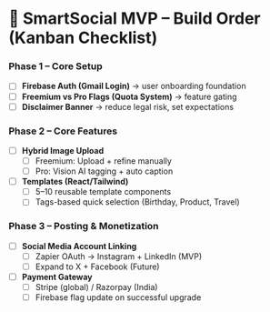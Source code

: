 # 🚀 SmartSocial MVP – Build Order (Kanban Checklist)

### Phase 1 – Core Setup
- [ ] **Firebase Auth (Gmail Login)** → user onboarding foundation
- [ ] **Freemium vs Pro Flags (Quota System)** → feature gating
- [ ] **Disclaimer Banner** → reduce legal risk, set expectations

### Phase 2 – Core Features
- [ ] **Hybrid Image Upload**
  - [ ] Freemium: Upload + refine manually
  - [ ] Pro: Vision AI tagging + auto caption

- [ ] **Templates (React/Tailwind)**
  - [ ] 5–10 reusable template components
  - [ ] Tags-based quick selection (Birthday, Product, Travel)

### Phase 3 – Posting & Monetization
- [ ] **Social Media Account Linking**
  - [ ] Zapier OAuth → Instagram + LinkedIn (MVP)
  - [ ] Expand to X + Facebook (Future)

- [ ] **Payment Gateway**
  - [ ] Stripe (global) / Razorpay (India)
  - [ ] Firebase flag update on successful upgrade
